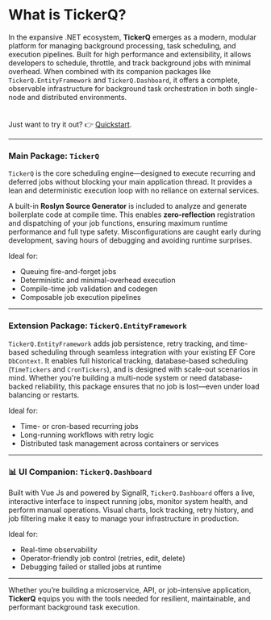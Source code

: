# What is TickerQ?

In the expansive .NET ecosystem, **TickerQ** emerges as a modern, modular platform for managing background processing, task scheduling, and execution pipelines. Built for high performance and extensibility, it allows developers to schedule, throttle, and track background jobs with minimal overhead. When combined with its companion packages like `TickerQ.EntityFramework` and `TickerQ.Dashboard`, it offers a complete, observable infrastructure for background task orchestration in both single-node and distributed environments.

<div class="tip custom-block" style="padding-top:8px;">
    <p>Just want to try it out? 👉  
        <a href="/setup/tickerq-core.html">Quickstart</a>.
    </p>
</div>

---

### Main Package: `TickerQ`

`TickerQ` is the core scheduling engine—designed to execute recurring and deferred jobs without blocking your main application thread. It provides a lean and deterministic execution loop with no reliance on external services.

A built-in **Roslyn Source Generator** is included to analyze and generate boilerplate code at compile time. This enables **zero-reflection** registration and dispatching of your job functions, ensuring maximum runtime performance and full type safety. Misconfigurations are caught early during development, saving hours of debugging and avoiding runtime surprises.

Ideal for:
- Queuing fire-and-forget jobs
- Deterministic and minimal-overhead execution
- Compile-time job validation and codegen
- Composable job execution pipelines

---

### Extension Package: `TickerQ.EntityFramework`

`TickerQ.EntityFramework` adds job persistence, retry tracking, and time-based scheduling through seamless integration with your existing EF Core `DbContext`. It enables full historical tracking, database-based scheduling (`TimeTickers` and `CronTickers`), and is designed with scale-out scenarios in mind. Whether you're building a multi-node system or need database-backed reliability, this package ensures that no job is lost—even under load balancing or restarts.

Ideal for:
- Time- or cron-based recurring jobs
- Long-running workflows with retry logic
- Distributed task management across containers or services

---

### 📊 UI Companion: `TickerQ.Dashboard`

Built with Vue Js and powered by SignalR, `TickerQ.Dashboard` offers a live, interactive interface to inspect running jobs, monitor system health, and perform manual operations. Visual charts, lock tracking, retry history, and job filtering make it easy to manage your infrastructure in production.

Ideal for:
- Real-time observability
- Operator-friendly job control (retries, edit, delete)
- Debugging failed or stalled jobs at runtime

---

Whether you’re building a microservice, API, or job-intensive application, **TickerQ** equips you with the tools needed for resilient, maintainable, and performant background task execution.